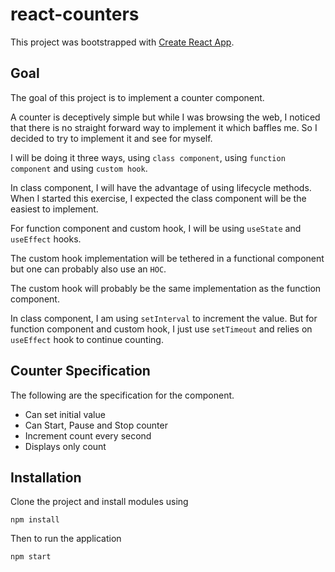react-counters
==============

This project was bootstrapped with [Create React App](https://github.com/facebook/create-react-app).


## Goal

The goal of this project is to implement a counter component.


A counter is deceptively simple but while I was browsing the web, I noticed that there is no straight forward way to implement it which baffles me. So I decided to try to implement it and see for myself.


I will be doing it three ways, using `class component`, using `function component` and using `custom hook`.


In class component, I will have the advantage of using lifecycle methods.
When I started this exercise, I expected the class component will be the easiest to implement.


For function component and custom hook, I will be using `useState` and `useEffect` hooks.


The custom hook implementation will be tethered in a functional component but one can probably also use an `HOC`.


The custom hook will probably be the same implementation as the function component.


In class component, I am using `setInterval` to increment the value.
But for function component and custom hook, I just use `setTimeout` and relies on `useEffect` hook to continue counting.


## Counter Specification

The following are the specification for the component.

* Can set initial value
* Can Start, Pause and Stop counter
* Increment count every second
* Displays only count


## Installation

Clone the project and install modules using

```
npm install
```

Then to run the application

```
npm start
```
